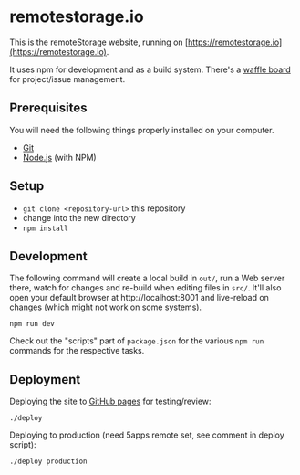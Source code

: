 # remotestorage.io

This is the remoteStorage website, running on
[https://remotestorage.io](https://remotestorage.io).

It uses npm for development and as a build system. There's a [waffle
board](https://waffle.io/remotestorage/website) for project/issue management.

## Prerequisites

You will need the following things properly installed on your computer.

* [Git](http://git-scm.com/)
* [Node.js](http://nodejs.org/) (with NPM)

## Setup

* `git clone <repository-url>` this repository
* change into the new directory
* `npm install`

## Development

The following command will create a local build in `out/`, run a Web server
there, watch for changes and re-build when editing files in `src/`. It'll also
open your default browser at http://localhost:8001 and live-reload on changes
(which might not work on some systems).

	npm run dev

Check out the "scripts" part of `package.json` for the various `npm run`
commands for the respective tasks.

## Deployment

Deploying the site to [GitHub pages](https://remotestorage.github.io/website/)
for testing/review:

	./deploy

Deploying to production (need 5apps remote set, see comment in deploy script):

	./deploy production
